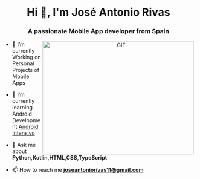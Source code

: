 <h1 align="center">Hi 👋, I'm José Antonio Rivas</h1>
<h3 align="center">A passionate Mobile App developer from Spain</h3>

<a target="_blank" align="center">
  <img align="right" top="500" height="300" width="400" alt="GIF" src="https://media.giphy.com/media/SWoSkN6DxTszqIKEqv/giphy.gif">
</a>

- 🌱 I’m currently Working on Personal Projects of Mobile Apps

- 🌱 I’m currently learning Android Development <a href="https://www.udemy.com/share/103UTI3@lpV12L8E4EZX1doVC0gLoCdqZNDHYSingkce5Y_MRyTWHEMOGTosb8qEYEgticzw6g==/" target="blank">Android Intensivo</a>

- 💬 Ask me about **Python,Kotlin,HTML,CSS,TypeScript**

- 📫 How to reach me **joseantoniorivas11@gmail.com**

<br/>
